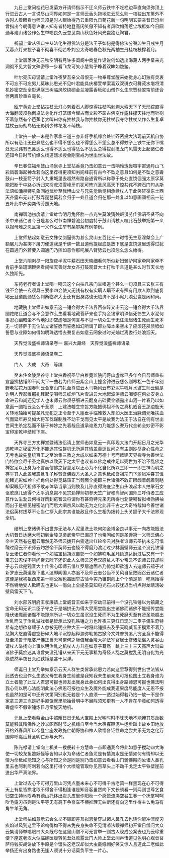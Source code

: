 <!-- { "loadSidebar": true } -->
　　九日上堂问桂花已发菊方开请师指示不迁义师云铁牛不吃栏边草直向须弥顶上行进云古人一言说尽山河界如何是一言师云舌头拖地进云恁么则一枝独出东篱外不许时人着眼看也师云须是时人眼始得乃云重阳九日菊花新一句明明玄要亲昔日汾州曾指出今朝得意许谁人知有者特地登高闲笑傲不知有者风吹帽落惹尘埃秪如今日圆通与建山诸公作么生举唱良久云忽见南山秋色好风光岂独让陶君。

　　祈嗣上堂从佛口生从法化生得佛法分是法王子如何是得佛法分聻卯生日戌生月芙蓉点灯来投子喜不彻喜不彻若朴刘公太奇崛春色秋光两袖生丹桂枝枝撑着月。

　　上堂碧落净无云秋空明有月许多闺阁中商量作话说何如透出海藏人两手呈来光洞彻不见大智文殊密移一步看飞龙可笑小慧鹙子睁着双眸如跛鳖。

　　叶尔亮庆母诞请上堂昨夜梦吾亲父母恨无一物奉尊堂醒来始觉身心幻独有灵衷不可忘不可忘男儿莫昧此恩光不见叶君能具庆椿萱举案喜双双斑衣可舞菽水堪将清机妙密空劫全彰满庭玉树临风皎绕砌金兰凝露香秪如山僧作么生庆赞翡翠帘前还合伴两眉珍重白毫长。

　　瓯宁黄岩上堂拈拄杖云灯心刺着石人脚惊得拄杖鸣剥剥大索天下了无形踪直得大海翻波须弥倒卓法身化作灯笼辉今耀古而文彩不彰古佛变作露柱撑天拄地而针劄不着忽然有个芭蕉老大叫曰你有拄杖我与你拄杖你无拄杖我夺你拄杖又作么生复卓拄杖云历劫鸟栖无影树少林花发不萌枝。

　　上堂拈一放一未是作家拿三道三亦非好手机缘合处针芥密投大法现前天机自协所以有忌讳无巴鼻恁么也不得不恁么也不得恁么不恁么总不得蚊子上铁牛无你下嘴处无忌讳有巴鼻恁么也得不恁么也得恁么不恁么总得拔剑搅龙门风雷天上起诸仁者还知今日时节机缘么杨道熙求授金刚宝戒为世出世法故。

　　辛巳春住福州鼓山涌泉寺上堂拈香竟乃击如意云一击响玲珑轰喧宇宙通丹山飞彩凤碧海起神龙若向这里荐得更须知屴崱峰前有古今不坠之意且如何是不坠之意聻鼓山一枝圣箭子射入九重城里去超然有路自通霄所以称尊于处处直饶倔强太原孚莫能把断于中路心折归来捋虎须雪峰牙爪犹可怖兴圣风高天下惊共诧不跨石门句从斯法语如涌泉狮吼象回迨武步至我博山父与兄先觉后觉相承续杖人于此笑轩渠东土西天齐露布无非打鼓弄琵琶莫若会归于一处且道会归在那一处复以如意画圆相云一花五叶此中开奕奕传芳照天地。

　　南禅碧池初度请上堂蚌含明月兔怀胎一点光生莫浪猜殃崛漫劳传佛语圣贤不向杀中来诸仁者今日是甚么时节南禅碧池公初度特于鼓山请杖人喧此石鼓举扬第一义以报母难之恩且第一义作么生举有条攀条有例攀例。

　　上堂师拈起如意云文殊仗剑逼佛为甚么灵山五百比丘一时悟无生忍涅槃会上广额屠儿为甚掷下屠刀便道我是千佛一数且道他提起底是放下底是直饶这里透得过犹在圆通门外若要入圆通门乃挥如意作那吒展八臂势云也须恁么恁么始得。

　　上堂六阴剥尽一阳旋夜半泥牛耕石田天晓细看何所似新妇骑驴阿家牵阿家牵不肯前手举珊瑚鞭笑看闹喧天善财龙女齐打鼓观音大士打秋千且道是甚么时节天长地久独斯先。

　　东苑老行者请上堂喝一喝云这个白拈凡宗门举唱道个甚么一句须具三玄张三有钱不会使一玄须具三要李四会使又无钱有权有实瞒人瞒不识有照有用欺人欺到底复喝云且道圆通恁么判断临济大士还有出身路也无临济不是小厮儿浪公岂是闲和尚。

　　地藏院上堂师击如意云这一锤会得大千法界百杂碎又击云这一锤会得大千法界圆陀陀且道会与不会意作么生看看地藏菩萨来也手持金锡掌明珠惜死怜生入水泥何事忍心幽暗坐不令地狱即空虚咄是何言与不见一切众生于无住法起诸生死而生死本无一切菩萨于无住法立诸誓愿而誓愿如幻所谓了即业障本来空未了应须还夙债秪如誓愿与业障如何得如明珠透悟去聻复击如意云罔象过时光灿烂离娄行处浪滔天。

　　天界觉浪盛禅师语录卷一
嘉兴大藏经　天界觉浪盛禅师语录


　　天界觉浪盛禅师语录卷二

　　门人　大成　大奇　等编

　　癸未住金陵灵谷寺上堂拈香祝圣毕白椎竟监院问蒋山虚席已多年今日吾师重布宣竖拂拈锤即不问太平一曲若为传师云紫金山上撞金钟进云恁么则寒松一色千年别野老拈花万国春师云合掌山门礼至尊进云木马嘶风云布彩泥牛吼月水波生师云偏是诈明人弄影维那礼拜起便喝师云红炉飞片雪进云大地起波涛师云阇黎在何处安身立命进云和尚还见学人也未师云你须仔细进云翻身击碎黄金锁露出山河一片春乃以如意画一圆相云会么千圣顶　上建法幢立宗旨方能振佛祖不传之真机威音王那边旋天关转地轴始可提圣凡无犯之正令至于入廛垂手临难救入却如大医王治脉调元唯扶血气而延年寿又如大将军伐谋制胜不动干戈而见太平是故我为法王于法自在何有世出世间生杀定乱而不繇于神妙之先着哉且道承谁恩力乃能恁么聻万代金轮全妙密不彰宝印定乾坤结椎下座。

　　天界寺三方丈禅堂暨诸法侣请上堂师击如意云一真印现大法门开超日月之光华透乾坤之秘密万化不能逃其性群机无所遁其情盖善逝世间之有主则妙尽身心性命之无亏也故先皇统百王之至治集三教之大成以如来万德十号而敕建天界禅寺为善世法门特欲会尽千圣之真宗以致天下之太平也议者以佛之戒律足以弼世为不治不乱佛之禅定足以正身为不言而信佛之智慧足以正心为不化自化所以三即一一即三神而明之存乎其人此盖我震旦孔子称赞吾佛西方大圣人之意也秪如吾祖宗门下鸾凤冲霄其谁能睹光彩如羚羊挂角何处得觅踪繇正当觌面全提即三世诸佛不敢正眼觑着觑着则瞎却渠眼历代祖师不敢赤体承当承当则殃及儿孙直得海底尘生山头浪起木人拍掌石女讴歌庶几通得个太平消息岂不见宗泐禅师初参天竺广智和尚智问国师三呼侍者三应意作么生泐云何得好肉刲疮智云将谓你有甚奇特元来无所得也泐便喝智拟棒泐拂袖而出于是顿见秘密法门而后大阐宗风以助无为之化此非千古之大奇特哉如今善世诸法侣英材拔萃不让当仁拶入此宗其谁能敌且作么生相为拨转上头关捩子大千法界现全机。

　　结制上堂诸佛不出世亦无法与人泥里洗土块何如金博金良以事无一向故能振法大机昔日达磨大师初到金陵见梁武帝早已漏逗了也帝问如何是圣谛第一义师云佛心帝主天然有在磨云廓然无圣师云拨开白雾透出红轮帝云对朕者谁师云圣执未忘可惜蹉过磨云不识师云灼然帝不契师云也怪不得磨乃渡江过少林面壁师云这个没孔铁锤复云诸仁者你看他一个如临宝镜胡汉自彰一个如拂吹毛圣凡绝迹达磨过后又有一个宝志公忍俊不禁问帝云陛下还识此人么师云这老汉惑乱人不少帝云不识师云较却些子志云此是观音大士传佛心印师云借红罗扇遮面帝乃惊觉即欲遣人去追师云鹞子过新罗志云莫道陛下遣人追即阖国人亦追不及师云志公齿不关风自呈败阙召云诸仁者这便是我初祖西来第一则公案也虽因举古验今实乃锥劄向上个个须是顶　吃痛始得不然特地受人欺瞒去也更以一偈向上全提圣莫知电光石火较犹迟当机点得龙睛活破壁风雷天下飞。

　　刘水部苏明府王孝廉请上堂威音王如来于空劫已前得一个没孔铁锤以为镇藏之宝命无知无识二臣子守之于是端拱无为得大受用尝能出生诸佛而诸佛不能授传尝能降伏诸魔而诸魔不能窥测所以一切众生虽沉没生死而不为生死磨灭至有贤圣能超出治乱而又于治乱游戏者是皆承此没孔铁锤之力也昨夜三更红日现时二臣子偶生奇特希有之想欲夸耀于人忽被无明业种大王一时将此锤摄去及乎天晓威音王摸索不着乃忿胸大怒直得虚空粉碎大地平沉惊起释迦弥勒揭古掀今文殊普贤追凡穷圣竟不能得及至求告于毗婆尸佛正当无可奈何之际值我金陵大护法宰官居士暨诸法侣入灵谷山请杖人举扬向上事以明治乱之机杖人方升座如意子蓦然　跳上三十三天高声大叫曰诸佛子莫痴迷其谁曾失没孔锤从来天下元无事秪为奇怪人乱之莫搅乱无明自化为光焕依然半夜日头红铁锤是甚干屎弹。

　　师诞日上堂乃举如意示云天人群生类皆承此恩力若向这里荐得则世出世法皆从此透去也且作么生透父母生我身生前谁是我知我未生前亲恩可报也国土立我身谁为立土者能了此立人君恩可报也师友出我身此身如何出真得出身路师恩可报也佛法明我心何以明心法能明此法心佛恩可报也众生及魔外能成我道果度尽能度人无恩不报也虽然如是可中还有次第同别也无若是个人直须一一透过始得若乃拈一放一不是作家拿三道三岂是好手直饶就里能抽骨明中不展眸须知更有一人不肯在毕竟如何透得聻虚空不假钳锤炼日月常旋天地机。

　　元旦上堂看紫金山中照耀日日无私大宝殿上光明时时不昧天地不能掩其质劫数莫能移其精佛性之妙义昭然时节之机缘自至今当木宿挥鞭泥牛运步踏出故乡田地放开格外春风所以帝登宝座发政施仁朝野协和神人欣悟各证性命之尝共乐无为之化万国仰呼嵩岳耸圣明仁寿与天齐。

　　陈光禄请上堂向上机关一拨便转十方慧命一点即通我今将此如意子搅动四大海使一切蛟龙鱼鳖妖怪等皆知以水为命诸仁者鱼龙是有情海水是无情如何有情却以无情为命秪如能知之心与所知之命是同是别乃击如意云看看山门骑佛殿向汝诸人鼻孔里去也阿刺阿刺若向这里打得个大喷嚏管取你见百草头上不动干戈定太平铁壁崖前迸出华严真法界。

　　上堂过去心不可得万里山河凭点墨未来心不可得千古老鸦一样黑现在心不可得天上有星皆拱北取不得舍不得相逢谁是知音客虽然向下文长须看一则两则世尊乞食归空生特地叹希有德山托钵出岩头皮里作阳秋一个感悟流涕空谷生春一个抚掌呵呵吹毛露刃虽则是法平等无有高下争奈车不横推理无曲断还有向这里作得主么兔马有角牛羊无角。

　　上堂师拈如意示云会么举不顾即差互拟思量穿过诸人鼻孔去也饶你能冲流度刃疾焰过风到这里不论构得构不得未免丧身失命不见清凉法眼禅师初开堂日僧问大众云集请师举唱眼曰大众既尽在这里山僧不可无言举一则古人现成公案去也乃云珍重便下座这老汉大似临嫁医瘿转见丑处败露云门大师上堂云闻声悟道见色明心观音菩萨将钱买胡饼放下手原是个馒头这老汉却似大虫戴纸帽好笑又惊人且道此二老如此举扬还有出身路也无逢人须说十分话莫负平生一片心。


